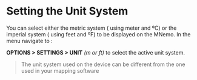 # Setting the Unit System

You can select either the metric system ( using meter and ºC) or the imperial system ( using feet and ºF) to be displayed on the MNemo.
In the menu navigate to :

**OPTIONS > SETTINGS > UNIT** _(m or ft)_ to select the active unit system.

> The unit system used on the device can be different from the one used in your mapping software